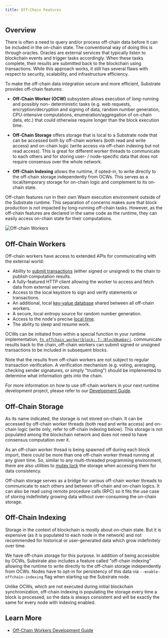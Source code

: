 ```yaml
---
title: Off-Chain Features
---
```


## Overview

There is often a need to query and/or process off-chain data before it can be included in the
on-chain state. The conventional way of doing this is through oracles. Oracles are external services
that typically listen to blockchain events and trigger tasks accordingly. When these tasks complete,
their results are submitted back to the blockchain using transactions. While this approach works, it
still has several flaws with respect to security, scalability, and infrastructure efficiency.

To make the off-chain data integration secure and more efficient, Substrate provides off-chain
features:

- **Off-Chain Worker (OCW)** subsystem allows execution of long-running and possibly non-
  deterministic tasks (e.g. web requests, encryption/decryption and signing of data, random number
  generation, CPU-intensive computations, enumeration/aggregation of on-chain data, etc.) that could
  otherwise require longer than the block execution time.

- **Off-Chain Storage** offers storage that is local to a Substrate node that can be accessed both
  by off-chain workers (both read and write access) and on-chain logic (write access via off-chain
  indexing but not read access). This is great for different worker threads to communicate to each
  others and for storing user- / node-specific data that does not require consensus over the whole
  network.

- **Off-Chain Indexing** allows the runtime, if opted-in, to write directly to the off-chain storage
  independently from OCWs. This serves as a local/temporary storage for on-chain logic and
  complement to its on-chain state.

Off-chain features run in their own Wasm execution environment outside of the Substrate runtime.
This separation of concerns makes sure that block production is not impacted by long-running
off-chain tasks. However, as the off-chain features are declared in the same code as the runtime,
they can easily access on-chain state for their computations.

![Off-chain Workers](assets/off-chain-workers-v2.png)

## Off-Chain Workers

Off-chain workers have access to extended APIs for communicating with the external world:

- Ability to
  [submit transactions](https://substrate.dev/rustdocs/v2.0.0/sp_runtime/offchain/trait.TransactionPool.html)
  (either signed or unsigned) to the chain to publish computation results.
- A fully-featured HTTP client allowing the worker to access and fetch data from external services.
- Access to the local keystore to sign and verify statements or transactions.
- An additional, local
  [key-value database](https://substrate.dev/rustdocs/v2.0.0/sp_runtime/offchain/trait.OffchainStorage.html)
  shared between all off-chain workers.
- A secure, local entropy source for random number generation.
- Access to the node's precise
  [local time](https://substrate.dev/rustdocs/v2.0.0/sp_runtime/offchain/struct.Timestamp.html).
- The ability to sleep and resume work.

OCWs can be initiated from within a special function in your runtime implementation,
[`fn offchain_worker(block: T::BlockNumber)`](https://substrate.dev/rustdocs/v2.0.0/frame_support/traits/trait.OffchainWorker.html).
communicate results back to the chain, off-chain workers can submit signed or unsigned transactions
to be included in subsequent blocks.

Note that the results from off-chain workers are not subject to regular transaction verification. A
verification mechanism (e.g. voting, averaging, checking sender signatures, or simply "trusting")
should be implemented to determine what information gets into the chain.

For more information on how to use off-chain workers in your next runtime development project,
please refer to our [Development Guide](../runtime/off-chain-workers).

## Off-Chain Storage

As its name indicated, the storage is not stored on-chain. It can be accessed by off-chain worker
threads (both read and write access) and on-chain logic (write only, refer to off-chain indexing
below). This storage is not populated among the blockchain network and does not need to have
consensus computation over it.

As an off-chain worker thread is being spawned off during each block import, there could be more
than one off-chain worker thread running at any given time. So, similar to any multi-threaded
programming environment, there are also utilities to
[mutex lock](<https://en.wikipedia.org/wiki/Lock_(computer_science)>) the storage when accessing
them for data consistency.

Off-chain storage serves as a bridge for various off-chain worker threads to communicate to each
others and between off-chain and on-chain logics. It can also be read using remote procedure calls
(RPC) so it fits the use case of storing indefinitely growing data without over-consuming the
on-chain storage.

## Off-Chain Indexing

Storage in the context of blockchain is mostly about on-chain state. But it is expensive (as it is
populated to each node in the network) and not recommended for historical or user-generated data
which grow indefinitely over time.

We have off-chain storage for this purpose. In addition of being accessible by OCWs, Substrate also
includes a feature called "off-chain indexing" allowing the runtime to write directly to the
off-chain storage independently from OCWs. Nodes have to opt-in for persistency of this data via
`--enable-offchain-indexing` flag when starting up the Substrate node.

Unlike OCWs, which are not executed during initial blockchain synchronization, off-chain indexing is
populating the storage every time a block is processed, so the data is always consistent and will be
exactly the same for every node with indexing enabled.

## Learn More

- [Off-Chain Workers Development Guide](../runtime/off-chain-workers)
